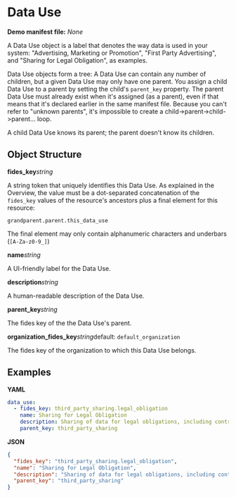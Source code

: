 # Data Use

**Demo manifest file:** _None_ 

A Data Use object is a label that denotes the way data is used in your system: "Advertising, Marketing or Promotion", "First Party Advertising", and "Sharing for Legal Obligation", as examples.

Data Use objects form a tree: A Data Use can contain any number of children, but a given Data Use may only have one parent. You assign a child Data Use to a parent by setting the child's `parent_key` property. The parent Data Use must already exist when it's assigned (as a parent), even if that means that it's declared earlier in the same manifest file. Because you can't refer to "unknown parents", it's impossible to create a child->parent->child->parent... loop.

A child Data Use knows its parent; the parent doesn't know its children. 


## Object Structure

**fides_key**<span class="required"/>_string_

A string token that uniquely identifies this Data Use. As explained in the Overview, the value must be a dot-separated concatenation of the `fides_key` values of the resource's ancestors plus a final element for this resource:

`grandparent.parent.this_data_use`

The final element may only contain alphanumeric characters and  underbars (`[A-Za-z0-9_]`)


**name**<span class="spacer"/>_string_

A UI-friendly label for the Data Use. 

**description**<span class="spacer"/>_string_

A human-readable description of the Data Use.

**parent_key**<span class="spacer"/>_string_<span class="spacer"/>

The fides key of the the Data Use's parent.

**organization_fides_key**<span class="spacer"/>_string_<span class="spacer"/>default: `default_organization`

The fides key of the organization to which this Data Use belongs.


## Examples

**YAML**
```yaml
data_use:
  - fides_key: third_party_sharing.legal_obligation
    name: Sharing for Legal Obligation
    description: Sharing of data for legal obligations, including contracts, applicable laws or regulations.
    parent_key: third_party_sharing
```


**JSON**

```json
{
  "fides_key": "third_party_sharing.legal_obligation",
  "name": "Sharing for Legal Obligation",
  "description": "Sharing of data for legal obligations, including contracts, applicable laws or regulations.",
  "parent_key": "third_party_sharing"
}
```
